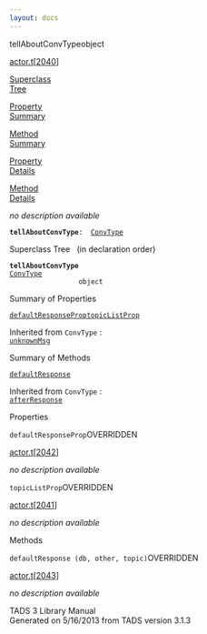 ```yaml
---
layout: docs
---
```

<span class="title">tellAboutConvType</span><span class="type">object</span>

[actor.t](../file/actor.t.html)\[[2040](../source/actor.t.html#2040)\]

[Superclass  
Tree](#_SuperClassTree_)

[Property  
Summary](#_PropSummary_)

[Method  
Summary](#_MethodSummary_)

[Property  
Details](#_Properties_)

[Method  
Details](#_Methods_)

<div class="fdesc">

*no description available*

**`tellAboutConvType`**` :   `[`ConvType`](../object/ConvType.html)

</div>

<span id="_SuperClassTree_"></span>

<div class="mjhd">

<span class="hdln">Superclass Tree</span>   (in declaration order)

</div>

**`tellAboutConvType`**  
[`ConvType`](../object/ConvType.html)  
`                 object`  
<span id="_PropSummary_"></span>

<div class="mjhd">

<span class="hdln">Summary of Properties</span>  

</div>

[`defaultResponseProp`](#defaultResponseProp)[`topicListProp`](#topicListProp)

Inherited from `ConvType` :  
[`unknownMsg`](../object/ConvType.html#unknownMsg)

<span id="_MethodSummary_"></span>

<div class="mjhd">

<span class="hdln">Summary of Methods</span>  

</div>

[`defaultResponse`](#defaultResponse)

Inherited from `ConvType` :  
[`afterResponse`](../object/ConvType.html#afterResponse)

<span id="_Properties_"></span>

<div class="mjhd">

<span class="hdln">Properties</span>  

</div>

<span id="defaultResponseProp"></span>

`defaultResponseProp`<span class="rem">OVERRIDDEN</span>

[actor.t](../file/actor.t.html)\[[2042](../source/actor.t.html#2042)\]

<div class="desc">

*no description available*

</div>

<span id="topicListProp"></span>

`topicListProp`<span class="rem">OVERRIDDEN</span>

[actor.t](../file/actor.t.html)\[[2041](../source/actor.t.html#2041)\]

<div class="desc">

*no description available*

</div>

<span id="_Methods_"></span>

<div class="mjhd">

<span class="hdln">Methods</span>  

</div>

<span id="defaultResponse"></span>

`defaultResponse (db, other, topic)`<span class="rem">OVERRIDDEN</span>

[actor.t](../file/actor.t.html)\[[2043](../source/actor.t.html#2043)\]

<div class="desc">

*no description available*

</div>

<div class="ftr">

TADS 3 Library Manual  
Generated on 5/16/2013 from TADS version 3.1.3

</div>
